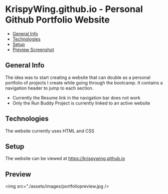 # KrispyWing.github.io - Personal Github Portfolio Website
* [General Info](#general-info)
* [Technologies](#technologies)
* [Setup](#setup)
* [Preview Screenshot](#preview)

## General Info
The idea was to start creating a website that can double as a personal portfolio of projects I create while going through the bootcamp.
It contains a navigation header to jump to each section. 
* Currently the Resume link in the navigation bar does not work
* Only the Run Buddy Project is currently linked to an active website

## Technologies
The website currently uses HTML and CSS

## Setup
The website can be viewed at https://krispywing.github.io

## Preview
<img src="./assets/images/portfoliopreview.jpg />

